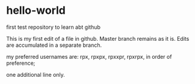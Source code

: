 # hello-world
first test repository to learn abt github

This is my first edit of a file in github. Master branch remains as it is. Edits are accumulated in a separate branch.

my preferred usernames are: rpx, rpxpx, rpxxpr, rpxrpx, in order of preference;


one additional line only.
